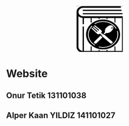 <p align="center">
  <img src="logo.png" alt="RMSLogo" width="125" height="125"/>
</p>

# Website
## Onur Tetik 131101038
## Alper Kaan YILDIZ 141101027
